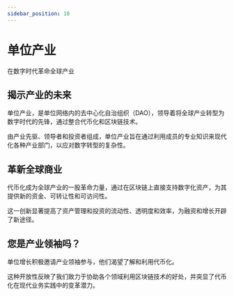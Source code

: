 ```yaml
---
sidebar_position: 10
---
```


# 单位产业

在数字时代革命全球产业

## 揭示产业的未来

单位产业，是单位网络内的去中心化自治组织（DAO），领导着将全球产业转型为数字时代的先锋，通过整合代币化和区块链技术。

由产业先驱、领导者和投资者组成，单位产业旨在通过利用成员的专业知识来现代化各种产业部门，以应对数字转型的复杂性。

## 革新全球商业

代币化成为全球产业的一股革命力量，通过在区块链上直接支持数字化资产，为其提供新的资金、可转让性和可访问性。

这一创新显著提高了资产管理和投资的流动性、透明度和效率，为融资和增长开辟了新途径。

## 您是产业领袖吗？

单位增长积极邀请产业领袖参与，他们渴望了解和利用代币化。

这种开放性反映了我们致力于协助各个领域利用区块链技术的好处，并突显了代币化在现代业务实践中的变革潜力。
